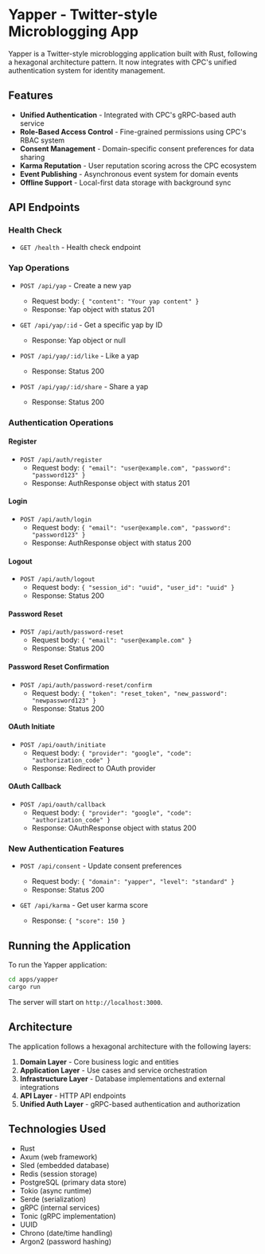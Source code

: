 # Yapper - Twitter-style Microblogging App

Yapper is a Twitter-style microblogging application built with Rust, following a hexagonal architecture pattern. It now integrates with CPC's unified authentication system for identity management.

## Features
- **Unified Authentication** - Integrated with CPC's gRPC-based auth service
- **Role-Based Access Control** - Fine-grained permissions using CPC's RBAC system
- **Consent Management** - Domain-specific consent preferences for data sharing
- **Karma Reputation** - User reputation scoring across the CPC ecosystem
- **Event Publishing** - Asynchronous event system for domain events
- **Offline Support** - Local-first data storage with background sync

## API Endpoints

### Health Check
- `GET /health` - Health check endpoint

### Yap Operations
- `POST /api/yap` - Create a new yap
  - Request body: `{ "content": "Your yap content" }`
  - Response: Yap object with status 201

- `GET /api/yap/:id` - Get a specific yap by ID
  - Response: Yap object or null

- `POST /api/yap/:id/like` - Like a yap
  - Response: Status 200

- `POST /api/yap/:id/share` - Share a yap
  - Response: Status 200

### Authentication Operations

#### Register
- `POST /api/auth/register`
  - Request body: `{ "email": "user@example.com", "password": "password123" }`
  - Response: AuthResponse object with status 201

#### Login
- `POST /api/auth/login`
  - Request body: `{ "email": "user@example.com", "password": "password123" }`
  - Response: AuthResponse object with status 200

#### Logout
- `POST /api/auth/logout`
  - Request body: `{ "session_id": "uuid", "user_id": "uuid" }`
  - Response: Status 200

#### Password Reset
- `POST /api/auth/password-reset`
  - Request body: `{ "email": "user@example.com" }`
  - Response: Status 200

#### Password Reset Confirmation
- `POST /api/auth/password-reset/confirm`
  - Request body: `{ "token": "reset_token", "new_password": "newpassword123" }`
  - Response: Status 200

#### OAuth Initiate
- `POST /api/oauth/initiate`
  - Request body: `{ "provider": "google", "code": "authorization_code" }`
  - Response: Redirect to OAuth provider

#### OAuth Callback
- `POST /api/oauth/callback`
  - Request body: `{ "provider": "google", "code": "authorization_code" }`
  - Response: OAuthResponse object with status 200

### New Authentication Features
- `POST /api/consent` - Update consent preferences
  - Request body: `{ "domain": "yapper", "level": "standard" }`
  - Response: Status 200
  
- `GET /api/karma` - Get user karma score
  - Response: `{ "score": 150 }`

## Running the Application

To run the Yapper application:

```bash
cd apps/yapper
cargo run
```

The server will start on `http://localhost:3000`.

## Architecture

The application follows a hexagonal architecture with the following layers:

1. **Domain Layer** - Core business logic and entities
2. **Application Layer** - Use cases and service orchestration
3. **Infrastructure Layer** - Database implementations and external integrations
4. **API Layer** - HTTP API endpoints
5. **Unified Auth Layer** - gRPC-based authentication and authorization

## Technologies Used

- Rust
- Axum (web framework)
- Sled (embedded database)
- Redis (session storage)
- PostgreSQL (primary data store)
- Tokio (async runtime)
- Serde (serialization)
- gRPC (internal services)
- Tonic (gRPC implementation)
- UUID
- Chrono (date/time handling)
- Argon2 (password hashing)